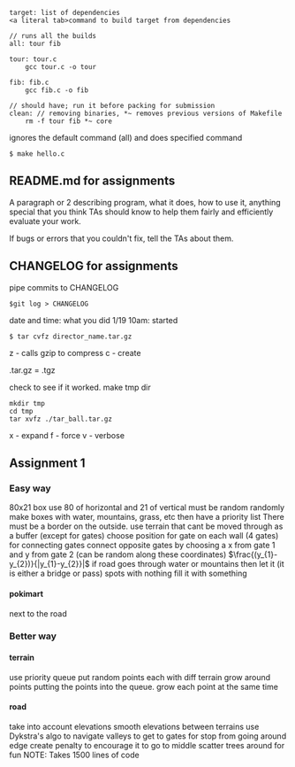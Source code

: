 ```
target: list of dependencies
<a literal tab>command to build target from dependencies

// runs all the builds
all: tour fib

tour: tour.c
	gcc tour.c -o tour

fib: fib.c
	gcc fib.c -o fib

// should have; run it before packing for submission
clean: // removing binaries, *~ removes previous versions of Makefile
	rm -f tour fib *~ core

```

ignores the default command (all) and does specified command
```
$ make hello.c
```

## README.md for assignments
A paragraph or 2 describing program, what it does, how to use it, anything special that you think TAs should know to help them fairly and efficiently  evaluate your work.

If bugs or errors that you couldn't fix, tell the TAs about them.

## CHANGELOG for assignments
pipe commits to CHANGELOG
```
$git log > CHANGELOG
```

date and time: what you did
	1/19 10am: started

```
$ tar cvfz director_name.tar.gz
```
z - calls gzip to compress
c - create

.tar.gz = .tgz

check to see if it worked. make tmp dir
```
mkdir tmp
cd tmp
tar xvfz ./tar_ball.tar.gz
```
x - expand
f - force
v - verbose


## Assignment 1
### Easy way
80x21 box
use 80 of horizontal and 21 of vertical
must be random
randomly make boxes with water, mountains, grass, etc then have a priority list
There must be a border on the outside. use terrain that cant be moved through as a buffer (except for gates)
choose position for gate on each wall (4 gates)
for connecting gates connect opposite gates by choosing a x from gate 1 and y from gate 2 (can be random along these coordinates) $\frac{(y_{1}-y_{2})}{|y_{1}-y_{2}}|$
if road goes through water or mountains then let it (it is either a bridge or pass)
spots with nothing fill it with something

#### pokimart
next to the road
### Better way
#### terrain
use priority queue
put random points each with diff terrain
grow around points putting the points into the queue. grow each point at the same time
#### road
take into account elevations
smooth elevations between terrains
use Dykstra's algo to navigate valleys to get to gates
for stop from going around edge create penalty to encourage it to go to middle
scatter trees around for fun
NOTE: Takes 1500 lines of code
